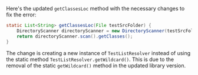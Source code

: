 Here's the updated `getClassesLoc` method with the necessary changes to fix the error:

```java
static List<String> getClassesLoc(File testSrcFolder) {
    DirectoryScanner directoryScanner = new DirectoryScanner(testSrcFolder, new TestListResolver().getWildcard());
    return directoryScanner.scan().getClasses();
}
```

The change is creating a new instance of `TestListResolver` instead of using the static method `TestListResolver.getWildcard()`. This is due to the removal of the static `getWildcard()` method in the updated library version.